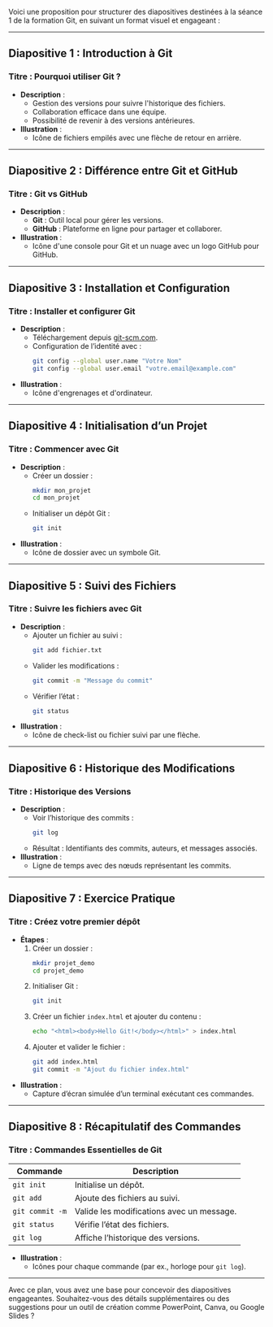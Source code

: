Voici une proposition pour structurer des diapositives destinées à la séance 1 de la formation Git, en suivant un format visuel et engageant :

---

## **Diapositive 1 : Introduction à Git**

### **Titre : Pourquoi utiliser Git ?**

- **Description** :
  - Gestion des versions pour suivre l'historique des fichiers.
  - Collaboration efficace dans une équipe.
  - Possibilité de revenir à des versions antérieures.
- **Illustration** :
  - Icône de fichiers empilés avec une flèche de retour en arrière.

---

## **Diapositive 2 : Différence entre Git et GitHub**

### **Titre : Git vs GitHub**

- **Description** :
  - **Git** : Outil local pour gérer les versions.
  - **GitHub** : Plateforme en ligne pour partager et collaborer.
- **Illustration** :
  - Icône d'une console pour Git et un nuage avec un logo GitHub pour GitHub.

---

## **Diapositive 3 : Installation et Configuration**

### **Titre : Installer et configurer Git**

- **Description** :
  - Téléchargement depuis [git-scm.com](https://git-scm.com).
  - Configuration de l’identité avec :
    ```bash
    git config --global user.name "Votre Nom"
    git config --global user.email "votre.email@example.com"
    ```
- **Illustration** :
  - Icône d'engrenages et d'ordinateur.

---

## **Diapositive 4 : Initialisation d’un Projet**

### **Titre : Commencer avec Git**

- **Description** :
  - Créer un dossier :
    ```bash
    mkdir mon_projet
    cd mon_projet
    ```
  - Initialiser un dépôt Git :
    ```bash
    git init
    ```
- **Illustration** :
  - Icône de dossier avec un symbole Git.

---

## **Diapositive 5 : Suivi des Fichiers**

### **Titre : Suivre les fichiers avec Git**

- **Description** :
  - Ajouter un fichier au suivi :
    ```bash
    git add fichier.txt
    ```
  - Valider les modifications :
    ```bash
    git commit -m "Message du commit"
    ```
  - Vérifier l’état :
    ```bash
    git status
    ```
- **Illustration** :
  - Icône de check-list ou fichier suivi par une flèche.

---

## **Diapositive 6 : Historique des Modifications**

### **Titre : Historique des Versions**

- **Description** :
  - Voir l’historique des commits :
    ```bash
    git log
    ```
  - Résultat : Identifiants des commits, auteurs, et messages associés.
- **Illustration** :
  - Ligne de temps avec des nœuds représentant les commits.

---

## **Diapositive 7 : Exercice Pratique**

### **Titre : Créez votre premier dépôt**

- **Étapes** :
  1. Créer un dossier :
     ```bash
     mkdir projet_demo
     cd projet_demo
     ```
  2. Initialiser Git :
     ```bash
     git init
     ```
  3. Créer un fichier `index.html` et ajouter du contenu :
     ```bash
     echo "<html><body>Hello Git!</body></html>" > index.html
     ```
  4. Ajouter et valider le fichier :
     ```bash
     git add index.html
     git commit -m "Ajout du fichier index.html"
     ```
- **Illustration** :
  - Capture d’écran simulée d’un terminal exécutant ces commandes.

---

## **Diapositive 8 : Récapitulatif des Commandes**

### **Titre : Commandes Essentielles de Git**

| **Commande**    | **Description**                           |
| --------------- | ----------------------------------------- |
| `git init`      | Initialise un dépôt.                      |
| `git add`       | Ajoute des fichiers au suivi.             |
| `git commit -m` | Valide les modifications avec un message. |
| `git status`    | Vérifie l’état des fichiers.              |
| `git log`       | Affiche l’historique des versions.        |

- **Illustration** :
  - Icônes pour chaque commande (par ex., horloge pour `git log`).

---

Avec ce plan, vous avez une base pour concevoir des diapositives engageantes. Souhaitez-vous des détails supplémentaires ou des suggestions pour un outil de création comme PowerPoint, Canva, ou Google Slides ?
